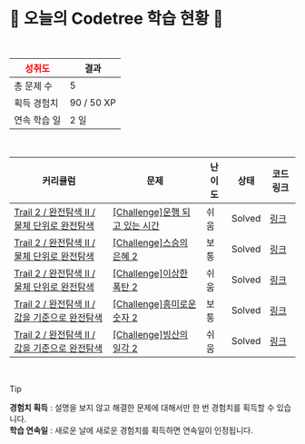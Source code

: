 # 🌲 오늘의 Codetree 학습 현황 🌲

<br />

| <span style="color:red;display:block;text-align:center;"> **성취도**</span> | 결과 |
|---|---|
| 총 문제 수 | 5 |
| 획득 경험치 | 90 / 50 XP |
| 연속 학습 일 | 2 일 |

<br />

|커리큘럼|문제|난이도|상태|코드 링크|
|---|---|---|---|---|
|[Trail 2 / 완전탐색 II / 물체 단위로 완전탐색](https://www.codetree.ai/trail-info/novice-mid/)|[[Challenge]운행 되고 있는 시간](https://www.codetree.ai/trails/complete/curated-cards/challenge-hours-in-service/)|쉬움|Solved|[링크](https://github.com/Yjinaa/codetree-TILs/blob/main/250322/%EC%9A%B4%ED%96%89%20%EB%90%98%EA%B3%A0%20%EC%9E%88%EB%8A%94%20%EC%8B%9C%EA%B0%84/hours-in-service.py)|
|[Trail 2 / 완전탐색 II / 물체 단위로 완전탐색](https://www.codetree.ai/trail-info/novice-mid/)|[[Challenge]스승의 은혜 2](https://www.codetree.ai/trails/complete/curated-cards/challenge-the-grace-form-teacher-2/)|보통|Solved|[링크](https://github.com/Yjinaa/codetree-TILs/blob/main/250322/%EC%8A%A4%EC%8A%B9%EC%9D%98%20%EC%9D%80%ED%98%9C%202/the-grace-form-teacher-2.py)|
|[Trail 2 / 완전탐색 II / 물체 단위로 완전탐색](https://www.codetree.ai/trail-info/novice-mid/)|[[Challenge]이상한 폭탄 2](https://www.codetree.ai/trails/complete/curated-cards/challenge-strange-bomb-2/)|쉬움|Solved|[링크](https://github.com/Yjinaa/codetree-TILs/blob/main/250322/%EC%9D%B4%EC%83%81%ED%95%9C%20%ED%8F%AD%ED%83%84%202/strange-bomb-2.py)|
|[Trail 2 / 완전탐색 II / 값을 기준으로 완전탐색](https://www.codetree.ai/trail-info/novice-mid/)|[[Challenge]흥미로운 숫자 2](https://www.codetree.ai/trails/complete/curated-cards/challenge-interesting-numbers-2/)|보통|Solved|[링크](https://github.com/Yjinaa/codetree-TILs/blob/main/250322/%ED%9D%A5%EB%AF%B8%EB%A1%9C%EC%9A%B4%20%EC%88%AB%EC%9E%90%202/interesting-numbers-2.py)|
|[Trail 2 / 완전탐색 II / 값을 기준으로 완전탐색](https://www.codetree.ai/trail-info/novice-mid/)|[[Challenge]빙산의 일각 2](https://www.codetree.ai/trails/complete/curated-cards/challenge-the-tip-of-the-iceberg-2/)|쉬움|Solved|[링크](https://github.com/Yjinaa/codetree-TILs/blob/main/250322/%EB%B9%99%EC%82%B0%EC%9D%98%20%EC%9D%BC%EA%B0%81%202/the-tip-of-the-iceberg-2.py)|


<br />

> [!TIP]
> **경험치 획득** : 설명을 보지 않고 해결한 문제에 대해서만 한 번 경험치를 획득할 수 있습니다.  
> **학습 연속일** : 새로운 날에 새로운 경험치를 획득하면 연속일이 인정됩니다.

